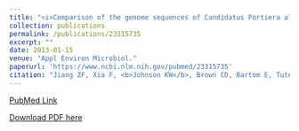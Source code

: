 ```yaml
---
title: "<i>Comparison of the genome sequences of Candidatus Portiera aleyrodidarum primary endosymbionts of the whitefly Bemisia tabaci B and Q biotypes</i>"
collection: publications
permalink: /publications/23315735
excerpt: "" 
date: 2013-01-15
venue: "Appl Environ Microbiol."
paperurl: 'https://www.ncbi.nlm.nih.gov/pubmed/23315735'
citation: "Jiang ZF, Xia F, <b>Johnson KW</b>, Brown CD, Bartom E, Tuteja JH, Stevens R, Grossman RL, Brumin M, White KP, Ghanim M. Appl Environ Microbiol. 2013 Mar;79(5):1757-9. doi: 10.1128/AEM.02976-12. Epub 2013 Jan 11. PubMed ID: 23315735"
---
```


[PubMed Link](https://www.ncbi.nlm.nih.gov/pubmed/23315735)

[Download PDF here](https://kippjohnson.com/files/23315735.pdf)

